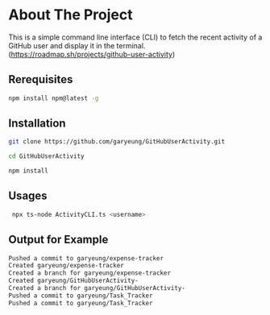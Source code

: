 # About The Project 
This is a simple command line interface (CLI) to fetch the recent activity of a GitHub user and display it in the terminal.   
(https://roadmap.sh/projects/github-user-activity)

## Rerequisites
```sh
npm install npm@latest -g
```

## Installation
```sh
git clone https://github.com/garyeung/GitHubUserActivity.git 

cd GitHubUserActivity

npm install 
```

## Usages
```sh
 npx ts-node ActivityCLI.ts <username>
```

## Output for Example
```sh
Pushed a commit to garyeung/expense-tracker
Created garyeung/expense-tracker
Created a branch for garyeung/expense-tracker
Created garyeung/GitHubUserActivity-
Created a branch for garyeung/GitHubUserActivity-
Pushed a commit to garyeung/Task_Tracker
Pushed a commit to garyeung/Task_Tracker
```
